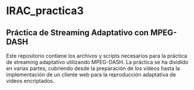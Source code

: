 # IRAC_practica3

## Práctica de Streaming Adaptativo con MPEG-DASH

Este repositorio contiene los archivos y scripts necesarios para la práctica de streaming adaptativo utilizando MPEG-DASH. La práctica se ha dividido en varias partes, cubriendo desde la preparación de los vídeos hasta la implementación de un cliente web para la reproducción adaptativa de vídeos encriptados.
